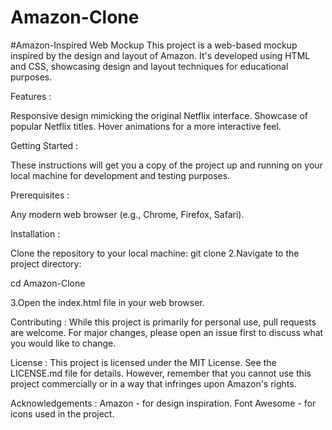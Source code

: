 # Amazon-Clone
#Amazon-Inspired Web Mockup This project is a web-based mockup inspired by the design and layout of Amazon. It's developed using HTML and CSS, showcasing design and layout techniques for educational purposes.

Features :

Responsive design mimicking the original Netflix interface. Showcase of popular Netflix titles. Hover animations for a more interactive feel.

Getting Started :

These instructions will get you a copy of the project up and running on your local machine for development and testing purposes.

Prerequisites :

Any modern web browser (e.g., Chrome, Firefox, Safari).

Installation :

Clone the repository to your local machine: git clone 
2.Navigate to the project directory:

cd Amazon-Clone

3.Open the index.html file in your web browser.

Contributing : While this project is primarily for personal use, pull requests are welcome. For major changes, please open an issue first to discuss what you would like to change.

License : This project is licensed under the MIT License. See the LICENSE.md file for details. However, remember that you cannot use this project commercially or in a way that infringes upon Amazon's rights.

Acknowledgements : Amazon - for design inspiration. Font Awesome - for icons used in the project.
